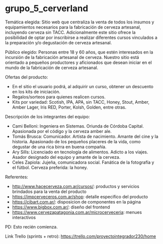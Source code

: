 # grupo_5_cerverland

Temática elegida:
Sitio web que centraliza la venta de todos los insumos y equipamientos necesarios para la fabricación de cerveza artesanal, incluyendo cerveza sin TACC. Adicionalmente este sitio ofrece la posibilidad de optar por inscribirse a realizar diferentes cursos vinculados a la preparación y/o degustación de cerveza artesanal.

Público elegido:
Personas entre 18 y 60 años, que estén interesados en la incursión de la fabricación artesanal de cerveza.
Nuestro sitio está orientado a pequeños productores y aficionados que desean iniciar en el mundo de la fabricación de cerveza artesanal.

Ofertas del producto:
- En el sitio el usuario podrá, al adquirir un curso, obtener un descuento en los kits de iniciación.
- Regalos/sorteos para quienes realicen cursos.
- Kits por variedad: Scotish, IPA, APA, sin TACC, Honey, Stout, Amber, Amber Lager, Iris RED, Porter, Kolsh, Golden, entre otras.

Descripción de los integrantes del equipo:
- Cami Belloni: Ingeniera en Sistemas. Oriunda de Córdoba Capital. Apasionada por el código y la cerveza amber ale.
- Tomás Brusca: Comunicador. Artista de nacimiento. Amante del cine y la historia. Apasionado de los pequeños placeres de la vida, como degustar de una rica birra en buena compañía.
- Ary Sills: Licenciado en tecnología de alimentos. Adicto a los viajes. Asador designado del equipo y amante de la cerveza.
- Celes Zapiola: Jujeña, comunicadora social. Fanática de la fotografía y el fútbol. Cerveza preferida: la honey.

Referentes:
- http://www.hacecerveza.com.ar/cursos/: productos y servicios brindados para la venta del producto
- https://impcerveceros.com.ar/shop: detalle especifico del producto
- https://cibart.com.ar/: disposicion de componentes en la página
- https://www.bigbox.com.ar/: diseño del frontend
- https://www.cervezapatagonia.com.ar/microcerveceria: menues interactivos

PD: Esto recién comienza.

Link Trello (sprints + retro):
https://trello.com/proyectointegrador230/home



